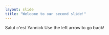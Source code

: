 ```yaml
---
layout: slide
title: "Welcome to our second slide!"
---
```

Salut c'est Yannick
Use the left arrow to go back!
